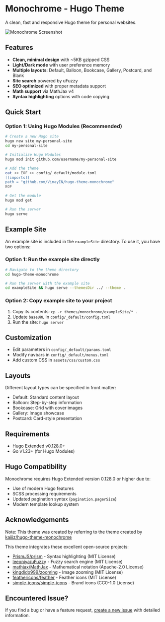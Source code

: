 # Monochrome - Hugo Theme

A clean, fast and responsive Hugo theme for personal websites.

![Monochrome Screenshot](images/screenshot.png)

## Features

- **Clean, minimal design** with ~5KB gzipped CSS
- **Light/Dark mode** with user preference memory
- **Multiple layouts**: Default, Balloon, Bookcase, Gallery, Postcard, and Blank
- **Site search** powered by uFuzzy
- **SEO optimized** with proper metadata support
- **Math support** via MathJax v4
- **Syntax highlighting** options with code copying

## Quick Start

### Option 1: Using Hugo Modules (Recommended)

```bash
# Create a new Hugo site
hugo new site my-personal-site
cd my-personal-site

# Initialize Hugo Modules
hugo mod init github.com/username/my-personal-site

# Add the theme
cat << EOF >> config/_default/module.toml
[[imports]]
path = "github.com/VinayIN/hugo-theme-monochrome"
EOF

# Get the module
hugo mod get

# Run the server
hugo serve
```

## Example Site

An example site is included in the `exampleSite` directory. To use it, you have two options:

### Option 1: Run the example site directly

```bash
# Navigate to the theme directory
cd hugo-theme-monochrome

# Run the server with the example site
cd exampleSite && hugo serve --themesDir ../ --theme .
```

### Option 2: Copy example site to your project

1. Copy its contents: `cp -r themes/monochrome/exampleSite/* .`
2. Update `baseURL` in `config/_default/config.toml`
3. Run the site: `hugo server`

## Customization

- Edit parameters in `config/_default/params.toml`
- Modify navbars in `config/_default/menus.toml`
- Add custom CSS in `assets/css/custom.css`

## Layouts

Different layout types can be specified in front matter:
- Default: Standard content layout
- Balloon: Step-by-step information
- Bookcase: Grid with cover images
- Gallery: Image showcase
- Postcard: Card-style presentation

## Requirements

- Hugo Extended v0.128.0+
- Go v1.23+ (for Hugo Modules)

## Hugo Compatibility

Monochrome requires Hugo Extended version 0.128.0 or higher due to:
- Use of modern Hugo features
- SCSS processing requirements
- Updated pagination syntax (`pagination.pagerSize`)
- Modern template lookup system

## Acknowledgements

Note: This theme was created by referring to the theme created by [kaiiiz/hugo-theme-monochrome](https://github.com/kaiiiz/hugo-theme-monochrome)

This theme integrates these excellent open-source projects:

* [PrismJS/prism](https://github.com/PrismJS/prism) - Syntax highlighting (MIT License)
* [leeoniya/uFuzzy](https://github.com/leeoniya/uFuzzy) - Fuzzy search engine (MIT License)
* [mathjax/MathJax](https://github.com/mathjax/MathJax) - Mathematical notation (Apache-2.0 License)
* [kingdido999/zooming](https://github.com/kingdido999/zooming) - Image zooming (MIT License)
* [feathericons/feather](https://github.com/feathericons/feather) - Feather icons (MIT License)
* [simple-icons/simple-icons](https://github.com/simple-icons/simple-icons) - Brand icons (CC0-1.0 License)

## Encountered Issue?

If you find a bug or have a feature request, [create a new issue](https://github.com/VinayIN/hugo-theme-monochrome/issues/new) with detailed information.
